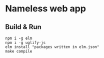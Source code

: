# Nameless web app

## Build & Run

```
npm i -g elm
npm i -g uglify-js
elm install "packages written in elm.json"
make compile
```
